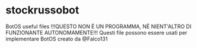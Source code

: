 # stockrussobot
BotOS useful files
!!!QUESTO NON È UN PROGRAMMA, NÉ NIENT'ALTRO DI FUNZIONANTE AUTONOMAMENTE!!!
Questi file possono essere usati per implementare BotOS creato da @Falco131

